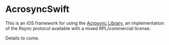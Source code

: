 # AcrosyncSwift

This is an iOS framework for using the [Acrosync Library](https://github.com/gilbertchen/acrosync-library), an implementation of the Rsync protocol available with a mixed RPL/commercial license.

Details to come.
